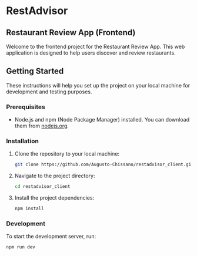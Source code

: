 # RestAdvisor

## Restaurant Review App (Frontend)

Welcome to the frontend project for the Restaurant Review App. This web application is designed to help users discover and review restaurants.

## Getting Started

These instructions will help you set up the project on your local machine for development and testing purposes.

### Prerequisites

- Node.js and npm (Node Package Manager) installed. You can download them from [nodejs.org](https://nodejs.org/).

### Installation

1. Clone the repository to your local machine:

   ```bash
   git clone https://github.com/Augusto-Chissano/restadvisor_client.git

2. Navigate to the project directory:

   ```bash
   cd restadvisor_client

3. Install the project dependencies:

   ```bash
   npm install

### Development

To start the development server, run:
   
   ```
   npm run dev







